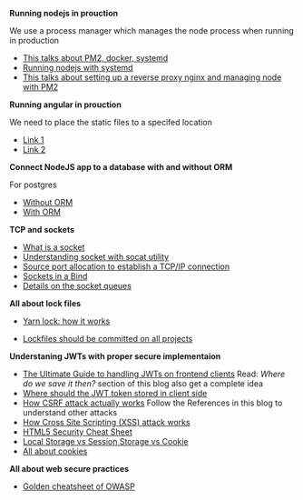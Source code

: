 **Running nodejs in prouction**

We use a process manager which manages the node process when running in production
- [This talks about PM2, docker, systemd](https://maximorlov.com/start-node-js-in-production/)
- [Running nodejs with systemd](https://www.axllent.org/docs/nodejs-service-with-systemd/)
- [This talks about setting up a reverse proxy nginx and managing node with PM2](https://www.digitalocean.com/community/tutorials/how-to-set-up-a-node-js-application-for-production-on-debian-10)

**Running angular in prouction**

We need to place the static files to a specifed location
- [Link 1](https://arjunphp.com/deploy-angular-app-production-nginx/)
- [Link 2](https://balramchavan.medium.com/deploy-angular-application-in-nginx-server-on-digitalocean-ubuntu-droplet-28380524811e)


**Connect NodeJS app to a database with and without ORM**

For postgres

- [Without ORM](https://dev.to/miku86/nodejs-postgresql-how-to-connect-our-database-to-our-simple-express-server-without-an-orm-10o0)
- [With ORM](https://dev.to/miku86/nodejs-postgresql-how-to-connect-our-database-to-our-simple-express-server-with-an-orm-gcm)

**TCP and sockets**
- [What is a socket](https://www.howtogeek.com/devops/what-are-unix-sockets-and-how-do-they-work/)
- [Understanding socket with socat utility](https://www.digitalocean.com/community/tutorials/understanding-sockets)
- [Source port allocation to establish a TCP/IP connection](https://idea.popcount.org/2014-04-03-bind-before-connect/)
- [Sockets in a Bind](https://blog.heroku.com/sockets-in-a-bind)
- [Details on the socket queues](https://blog.cloudflare.com/syn-packet-handling-in-the-wild/)

**All about lock files**
- [Yarn lock: how it works](https://11sigma.com/blog/2021/09/03/yarn-lock-how-it-works-and-what-you-risk-without-maintaining-yarn-dependencies-deep-dive/)

- [Lockfiles should be committed on all projects](https://classic.yarnpkg.com/blog/2016/11/24/lockfiles-for-all/)

**Understaning JWTs with proper secure implementaion**
- [The Ultimate Guide to handling JWTs on frontend clients](https://hasura.io/blog/best-practices-of-using-jwt-with-graphql) Read: _Where do we save it then?_ section of this blog also get a complete idea
- [Where should the JWT token stored in client side](https://github.com/OWASP/CheatSheetSeries/blob/master/cheatsheets/JSON_Web_Token_for_Java_Cheat_Sheet.md#token-storage-on-client-side)
- [How CSRF attack actually works](https://owasp.org/www-community/attacks/csrf) Follow the References in this blog to understand other attacks
- [How Cross Site Scripting (XSS) attack works](https://owasp.org/www-community/attacks/xss/)
- [HTML5 Security Cheat Sheet](https://cheatsheetseries.owasp.org/cheatsheets/HTML5_Security_Cheat_Sheet.html)
- [Local Storage vs Session Storage vs Cookie](https://www.xenonstack.com/insights/local-vs-session-storage-vs-cookie)
- [All about cookies](https://developer.mozilla.org/en-US/docs/Web/HTTP/Cookies)

**All about web secure practices**
- [Golden cheatsheet of OWASP](https://github.com/OWASP/CheatSheetSeries/tree/master/cheatsheets)